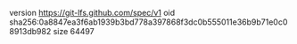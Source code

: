version https://git-lfs.github.com/spec/v1
oid sha256:0a8847ea3f6ab1939b3bd778a397868f3dc0b555011e36b9b71e0c08913db982
size 64497
